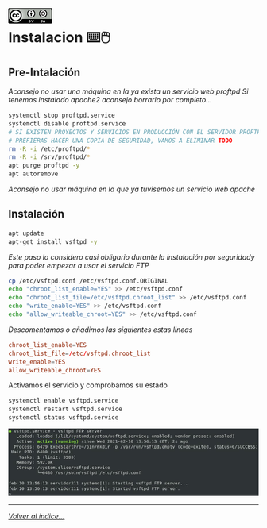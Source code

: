 <img src="../imagenes/MI-LICENCIA88x31.png" style="float: left; margin-right: 10px;" />

# Instalacion ⌨️🖱️

## Pre-Intalación

*Aconsejo no usar una máquina en la ya exista un servicio web proftpd*
*Si tenemos instalado apache2 aconsejo borrarlo por completo...*

```bash
systemctl stop proftpd.service 
systemctl disable proftpd.service
# SI EXISTEN PROYECTOS Y SERVICIOS EN PRODUCCIÓN CON EL SERVIDOR PROFTPD QUIZÁS
# PREFIERAS HACER UNA COPIA DE SEGURIDAD, VAMOS A ELIMINAR TODO
rm -R -i /etc/proftpd/*
rm -R -i /srv/proftpd/*
apt purge proftpd -y
apt autoremove
```
*Aconsejo no usar máquina en la que ya tuvisemos un servicio web apache*

## Instalación

```bash
apt update
apt-get install vsftpd -y
```

*Este paso lo considero casi obligario durante la instalación por seguridady para poder empezar a usar el servicio FTP*

```bash
cp /etc/vsftpd.conf /etc/vsftpd.conf.ORIGINAL
echo "chroot_list_enable=YES" >> /etc/vsftpd.conf
echo "chroot_list_file=/etc/vsftpd.chroot_list" >> /etc/vsftpd.conf
echo "write_enable=YES" >> /etc/vsftpd.conf
echo "allow_writeable_chroot=YES" >> /etc/vsftpd.conf
```

*Descomentamos o añadimos las siguientes estas lineas*

```conf
chroot_list_enable=YES
chroot_list_file=/etc/vsftpd.chroot_list
write_enable=YES
allow_writeable_chroot=YES
```

Activamos el servicio y comprobamos su estado

```bash
systemctl enable vsftpd.service
systemctl restart vsftpd.service
systemctl status vsftpd.service
```

![servicio vsftp](../imagenes/estadoServicioInstalacion.jpg)
________________________________________
*[Volver al índice...](../README.md)*